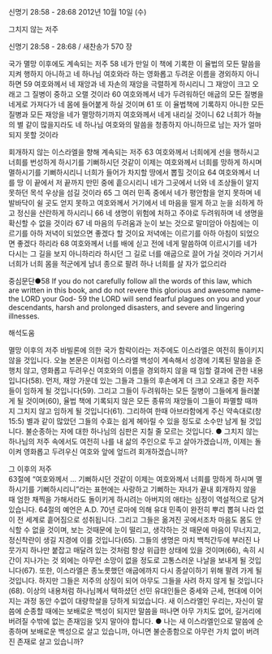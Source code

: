 신명기 28:58 - 28:68 
2012년 10월 10일 (수)

그치지 않는 저주



신명기 28:58 - 28:68 / 새찬송가 570 장


국가 멸망 이후에도 계속되는 저주
58 네가 만일 이 책에 기록한 이 율법의 모든 말씀을 지켜 행하지 아니하고 네 하나님 여호와라 하는 영화롭고 두려운 이름을 경외하지 아니하면 59 여호와께서 네 재앙과 네 자손의 재앙을 극렬하게 하시리니 그 재앙이 크고 오래고 그 질병이 중하고 오랠 것이라 60 여호와께서 네가 두려워하던 애굽의 모든 질병을 네게로 가져다가 네 몸에 들어붙게 하실 것이며 61 또 이 율법책에 기록하지 아니한 모든 질병과 모든 재앙을 네가 멸망하기까지 여호와께서 네게 내리실 것이니 62 너희가 하늘의 별 같이 많을지라도 네 하나님 여호와의 말씀을 청종하지 아니하므로 남는 자가 얼마 되지 못할 것이라

회개하지 않는 이스라엘을 향해 계속되는 저주
63 여호와께서 너희에게 선을 행하시고 너희를 번성하게 하시기를 기뻐하시던 것같이 이제는 여호와께서 너희를 망하게 하시며 멸하시기를 기뻐하시리니 너희가 들어가 차지할 땅에서 뽑힐 것이요 64 여호와께서 너를 땅 이 끝에서 저 끝까지 만민 중에 흩으시리니 네가 그곳에서 너와 네 조상들이 알지 못하던 목석 우상을 섬길 것이라 65 그 여러 민족 중에서 네가 평안함을 얻지 못하며 네 발바닥이 쉴 곳도 얻지 못하고 여호와께서 거기에서 네 마음을 떨게 하고 눈을 쇠하게 하고 정신을 산란하게 하시리니 66 네 생명이 위험에 처하고 주야로 두려워하며 네 생명을 확신할 수 없을 것이라 67 네 마음의 두려움과 눈이 보는 것으로 말미암아 아침에는 이르기를 아하 저녁이 되었으면 좋겠다 할 것이요 저녁에는 이르기를 아하 아침이 되었으면 좋겠다 하리라 68 여호와께서 너를 배에 싣고 전에 네게 말씀하여 이르시기를 네가 다시는 그 길을 보지 아니하리라 하시던 그 길로 너를 애굽으로 끌어 가실 것이라 거기서 너희가 너희 몸을 적군에게 남녀 종으로 팔려 하나 너희를 살 자가 없으리라

중심문단●58 If you do not carefully follow all the words of this law, which are written in this book, and do not revere this glorious and awesome name-the LORD your God- 59 the LORD will send fearful plagues on you and your descendants, harsh and prolonged disasters, and severe and lingering illnesses.

해석도움





멸망 이후의 저주 
바빌론에 의한 국가 함락이라는 저주에도 이스라엘은 여전히 돌이키지 않을 것입니다. 오늘 본문은 이처럼 이스라엘 백성이 계속해서 성경에 기록된 말씀을 준행치 않고, 영화롭고 두려우신 여호와의 이름을 경외하지 않을 때 임할 결과에 관한 내용입니다(58). 먼저, 재앙 가운데 있는 그들과 그들의 후손에게 더 크고 오래고 중한 저주들이 임하게 될 것입니다(59). 그리고 그들이 두려워하는 모든 질병이 그들에게 들러붙게 될 것이며(60), 율법 책에 기록되지 않은 모든 종류의 재앙들이 그들이 파멸할 때까지 그치지 않고 임하게 될 것입니다(61). 그리하여 한때 아브라함에게 주신 약속대로(창 15:5) 별과 같이 많았던 그들의 수효는 쉽게 헤아릴 수 있을 정도로 소수만 남게 될 것입니다. 불순종하는 자에 대한 하나님의 심판은 지칠 줄 모르는 것입니다.
● 그치지 않는 하나님의 저주 속에서도 여전히 나를 내 삶의 주인으로 두고 살아가겠습니까, 이제는 돌이켜 영화롭고 두려우신 여호와 앞에 엎드려 회개하겠습니까?

그 이후의 저주  
63절에 “여호와께서 … 기뻐하시던 것같이 이제는 여호와께서 너희를 망하게 하시며 멸하시기를 기뻐하시리니”라는 표현에는 사랑하고 기뻐하는 자녀가 끝내 회개하지 않을 때 엄한 채찍을 가해서라도 돌이키게 하시려는 아버지의 애타는 심정이 역설적으로 담겨 있습니다. 64절의 예언은 A.D. 70년 로마에 의해 유대 민족이 완전히 뿌리 뽑혀 나라 없이 전 세계로 흩어짐으로 성취됩니다. 그리고 그들은 옮겨진 곳에서조차 마음도 몸도 안식할 수 없을 것이며, 보는 것때문에 눈이 떨리고, 생각하는 것 때문에 마음이 무너지고, 정신착란이 생길 지경에 이를 것입니다(65). 그들의 생명은 마치 백척간두에 부러진 나뭇가지 하나만 붙잡고 매달려 있는 것처럼 항상 위급한 상태에 있을 것이며(66), 속히 시간이 지나가는 것 외에는 아무런 소망이 없을 정도로 고통스러운 나날을 보내게 될 것입니다(67). 또한, 이스라엘은 종노릇했던 애굽에까지 다시 종살이하기 위해 팔려 가게 될 것입니다. 하지만 그들은 저주의 상징이 되어 아무도 그들을 사려 하지 않게 될 것입니다(68). 이상의 내용처럼 하나님께서 택하셨던 선민 유대인들은 중세와 근세, 현대에 이어지는 과정 동안 수없이 대량학살을 당하게 되었습니다. 새 이스라엘인 우리는, 자신이 말씀에 순종할 때에는 보배로운 백성이 되지만 말씀을 떠나면 아무 가치도 없어, 길거리에 버려질 수밖에 없는 존재임을 잊지 말아야 합니다.
● 나는 새 이스라엘인으로 말씀에 순종하며 보배로운 백성으로 살고 있습니까, 아니면 불순종함으로 아무런 가치 없이 버려진 존재로 살고 있습니까?
